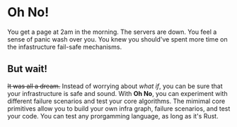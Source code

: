 # Oh No!

You get a page at 2am in the morning. The servers are down. You feel a sense of panic wash over you. You knew you should've spent more time on the infastructure fail-safe mechanisms.

## But wait!

~~It was all a dream.~~ Instead of worrying about *what if*, you can be sure that your infrastructure is safe and sound. With **Oh No**, you can experiment with different failure scenarios and test your core algorithms. The mimimal core primitives allow you to build your own infra graph, failure scenarios, and test your code. You can test any prorgamming language, as long as it's Rust.